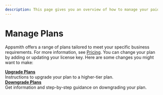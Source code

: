 ```yaml
---
description: This page gives you an overview of how to manage your paid plans on Appsmith.
---
```


# Manage Plans

Appsmith offers a range of plans tailored to meet your specific business requirements. For more information, see [Pricing](https://www.appsmith.com/pricing). You can change your plan by adding or updating your license key. Here are some changes you might want to make:

<div class="containerGridSampleApp">
   <div class="containerColumnSampleApp columnGrid column-one">
      <div class="containerCol"></div>
      <b><a href="/getting-started/setup/manage-plans/upgrade-plan">Upgrade Plans</a></b>
      <div class="containerDescription">
         Instructions to upgrade your plan to a higher-tier plan.
      </div>
   </div>

   <div class="containerColumnSampleApp columnGrid column-two">
      <div class="containerCol"></div>
      <b><a href="/getting-started/setup/manage-plans/downgrade-plan">Downgrade Plans</a></b>
      <div class="containerDescription"> 
         Get information and step-by-step guidance on downgrading your plan.
      </div>
   </div>
</div>
